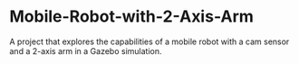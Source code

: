 # Mobile-Robot-with-2-Axis-Arm
A project that explores the capabilities of a mobile robot with a cam sensor and a 2-axis arm in a Gazebo simulation.
